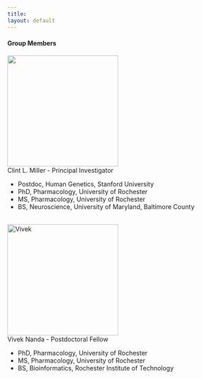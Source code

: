 ```yaml
---
title: 
layout: default
---
```


#### Group Members

<div class="tiles">

<div class="tile">

<img src="https://clintmil.github.io/millerlab/images/clintphoto.jpg" height= "250" width= "250">

</div><!-- /.tile -->

<div class="tile">
Clint L. Miller - Principal Investigator

- Postdoc, Human Genetics, Stanford University 
- PhD, Pharmacology, University of Rochester
- MS, Pharmacology, University of Rochester
- BS, Neuroscience, University of Maryland, Baltimore County 
</div><!-- /.tile -->

<br>

<div class="tile">
<img src="http://clintmil.github.io/millerlab/images/vivekphoto.jpg" alt="Vivek" width="250" height="250">
</div><!-- /.tile -->

<div class="tile">
Vivek Nanda - Postdoctoral Fellow

- PhD, Pharmacology, University of Rochester
- MS, Pharmacology, University of Rochester
- BS, Bioinformatics, Rochester Institute of Technology
</div><!-- /.tile -->

</div><!-- /.tiles -->
<br>


